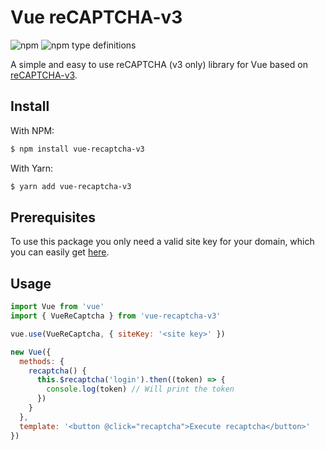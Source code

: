 # Vue reCAPTCHA-v3
![npm](https://img.shields.io/npm/v/vue-recaptcha-v3.svg) 
![npm type definitions](https://img.shields.io/npm/types/vue-recaptcha-v3.svg)

A simple and easy to use reCAPTCHA (v3 only) library for Vue based on [reCAPTCHA-v3](https://github.com/AurityLab/recaptcha-v3).

 ## Install
 With NPM:
 ```bash
 $ npm install vue-recaptcha-v3
 ```
 
 With Yarn:
 ```bash
 $ yarn add vue-recaptcha-v3
 ```
 
 ## Prerequisites
 To use this package you only need a valid site key for your domain, which you can easily get [here](https://www.google.com/recaptcha).

## Usage

```javascript
import Vue from 'vue'
import { VueReCaptcha } from 'vue-recaptcha-v3'

vue.use(VueReCaptcha, { siteKey: '<site key>' })

new Vue({
  methods: {
    recaptcha() {
      this.$recaptcha('login').then((token) => {
        console.log(token) // Will print the token
      })
    }
  },
  template: '<button @click="recaptcha">Execute recaptcha</button>'
})

```
